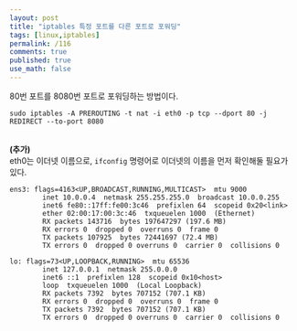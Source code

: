 ```yaml
---
layout: post
title: "iptables 특정 포트를 다른 포트로 포워딩"
tags: [linux,iptables]
permalink: /116
comments: true
published: true
use_math: false
---
```

80번 포트를 8080번 포트로 포워딩하는 방법이다.

``sudo iptables -A PREROUTING -t nat -i eth0 -p tcp --dport 80 -j REDIRECT --to-port 8080``
<br />
<br />
  
**(추가)**  
eth0는 이더넷 이름으로, ``ifconfig`` 명령어로 이더넷의 이름을 먼저 확인해둘 필요가 있다.
```
ens3: flags=4163<UP,BROADCAST,RUNNING,MULTICAST>  mtu 9000
        inet 10.0.0.4  netmask 255.255.255.0  broadcast 10.0.0.255
        inet6 fe80::17ff:fe00:3c46  prefixlen 64  scopeid 0x20<link>
        ether 02:00:17:00:3c:46  txqueuelen 1000  (Ethernet)
        RX packets 143716  bytes 197647297 (197.6 MB)
        RX errors 0  dropped 0  overruns 0  frame 0
        TX packets 107925  bytes 72441697 (72.4 MB)
        TX errors 0  dropped 0 overruns 0  carrier 0  collisions 0

lo: flags=73<UP,LOOPBACK,RUNNING>  mtu 65536
        inet 127.0.0.1  netmask 255.0.0.0
        inet6 ::1  prefixlen 128  scopeid 0x10<host>
        loop  txqueuelen 1000  (Local Loopback)
        RX packets 7392  bytes 707152 (707.1 KB)
        RX errors 0  dropped 0  overruns 0  frame 0
        TX packets 7392  bytes 707152 (707.1 KB)
        TX errors 0  dropped 0 overruns 0  carrier 0  collisions 0
```